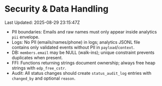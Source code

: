 # Security & Data Handling
Last Updated: 2025-08-29 23:15:47Z

- PII boundaries: Emails and raw names must only appear inside analytics `pii` envelope.
- Logs: No PII (emails/names/phone) in logs; analytics JSONL file contains only validated events without PII in `payload`/`context`.
- DB: `members.email` may be NULL (walk-ins); unique constraint prevents duplicates when present.
- FFI: Functions returning strings document ownership; always free heap strings with `edp_free_cstr`.
- Audit: All status changes should create `status_audit_log` entries with `changed_by` and optional `reason`.
